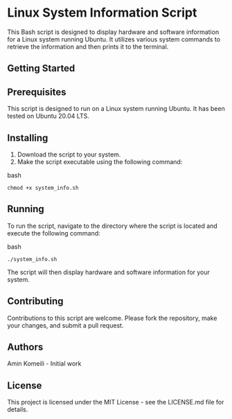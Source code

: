 # Linux System Information Script

This Bash script is designed to display hardware and software information for a Linux system running Ubuntu. It utilizes various system commands to retrieve the information and then prints it to the terminal.
## Getting Started
## Prerequisites

This script is designed to run on a Linux system running Ubuntu. It has been tested on Ubuntu 20.04 LTS.
## Installing

1. Download the script to your system.
2. Make the script executable using the following command:

bash

`chmod +x system_info.sh`

## Running

To run the script, navigate to the directory where the script is located and execute the following command:

bash

`./system_info.sh`

The script will then display hardware and software information for your system.
## Contributing

Contributions to this script are welcome. Please fork the repository, make your changes, and submit a pull request.
## Authors

   Amin Komeili - Initial work

## License

This project is licensed under the MIT License - see the LICENSE.md file for details.
